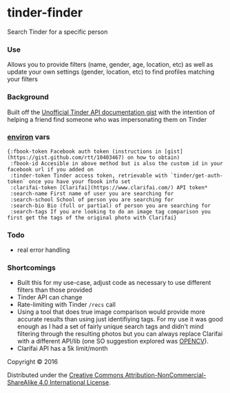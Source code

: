 # tinder-finder

Search Tinder for a specific person


### Use
Allows you to provide filters (name, gender, age, location, etc) as well as update your own settings (gender, location, etc) to find profiles matching your filters

### Background
Built off the [Unofficial Tinder API documentation gist](https://gist.github.com/rtt/10403467) with the intention of helping a friend find someone who was impersonating them on Tinder

### [environ](https://github.com/weavejester/environ) vars

```language=clojure
{:fbook-token Facebook auth token (instructions in [gist](https://gist.github.com/rtt/10403467) on how to obtain)
 :fbook-id Accesible in above method but is also the custom id in your facebook url if you added on
 :tinder-token Tinder access token, retrievable with `tinder/get-auth-token` once you have your fbook info set
 :clarifai-token [Clarifai](https://www.clarifai.com/) API token*
 :search-name First name of user you are searching for
 :search-school School of person you are searching for
 :search-bio Bio (full or partial) of person you are searching for
 :search-tags If you are looking to do an image tag comparison you first get the tags of the original photo with Clarifai}
```

### Todo
* real error handling

### Shortcomings
- Built this for my use-case, adjust code as necessary to use different filters than those provided
- Tinder API can change
- Rate-limiting with Tinder `/recs` call
- Using a tool that does true image comparison would provide more accurate results than using just identifiying tags. For my use it was good enough as I had a set of fairly unique search tags and didn't mind filtering through the resulting photos but you can always replace Clarifai with a different API/lib (one SO suggestion explored was [OPENCV](http://docs.opencv.org/2.4/doc/tutorials/introduction/desktop_java/java_dev_intro.html)).
- Clarifai API has a 5k limit/month


Copyright © 2016

Distributed under the [Creative Commons Attribution-NonCommercial-ShareAlike 4.0 International License](https://creativecommons.org/licenses/by-nc-sa/4.0/legalcode).
